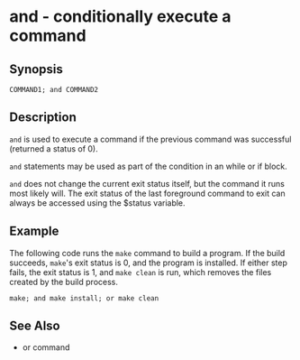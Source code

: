 # and - conditionally execute a command

## Synopsis

```
COMMAND1; and COMMAND2
```

## Description

`and` is used to execute a command if the previous command was successful (returned a status of 0).

`and` statements may be used as part of the condition in an while or if block.

`and` does not change the current exit status itself, but the command it runs most likely will. The exit status of the last foreground command to exit can always be accessed using the $status variable.

## Example

The following code runs the `make` command to build a program. If the build succeeds, `make`'s exit status is 0, and the program is installed. If either step fails, the exit status is 1, and `make clean` is run, which removes the files created by the build process.

```
make; and make install; or make clean
```

## See Also


* or command

